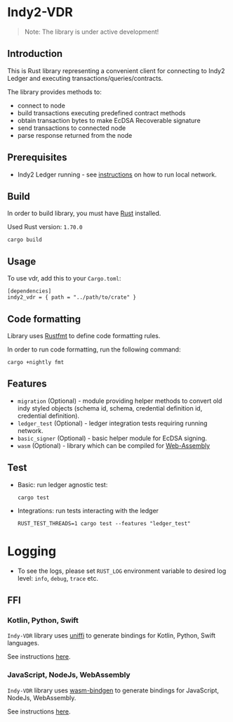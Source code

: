 # Indy2-VDR

> Note: The library is under active development!

## Introduction

This is Rust library representing a convenient client for connecting to Indy2 Ledger and executing
transactions/queries/contracts.

The library provides methods to:

- connect to node
- build transactions executing predefined contract methods
- obtain transaction bytes to make EcDSA Recoverable signature
- send transactions to connected node
- parse response returned from the node

## Prerequisites

- Indy2 Ledger running - see [instructions](../README.md) on how to run local network.

## Build

In order to build library, you must have [Rust](https://rustup.rs/) installed. 

Used Rust version: `1.70.0`

```
cargo build
```

## Usage

To use vdr, add this to your `Cargo.toml`:

```
[dependencies]
indy2_vdr = { path = "../path/to/crate" }
```

## Code formatting

Library uses [Rustfmt](https://rust-lang.github.io/rustfmt/?version=v1.6.0&search=) to define code formatting rules.

In order to run code formatting, run the following command:
```
cargo +nightly fmt
```

## Features

- `migration` (Optional) - module providing helper methods to convert old indy styled objects (schema id, schema,
  credential definition id, credential definition).
- `ledger_test` (Optional) - ledger integration tests requiring running network.
- `basic_signer` (Optional) - basic helper module for EcDSA signing.
- `wasm` (Optional) - library which can be compiled for [Web-Assembly](https://rustwasm.github.io/book/)

## Test

- Basic: run ledger agnostic test:
  ```
  cargo test
  ```

- Integrations: run tests interacting with the ledger
  ```
  RUST_TEST_THREADS=1 cargo test --features "ledger_test"
  ```

# Logging

- To see the logs, please set `RUST_LOG` environment variable to desired log level: `info`, `debug`, `trace` etc.

## FFI

### Kotlin, Python, Swift

`Indy-VDR` library uses [uniffi](https://mozilla.github.io/uniffi-rs/) to generate bindings for Kotlin, Python, Swift languages.

See instructions [here](./uniffi/README.md).

### JavaScript, NodeJs, WebAssembly

`Indy-VDR` library uses [wasm-bindgen](https://rustwasm.github.io/wasm-bindgen/) to generate bindings for JavaScript, NodeJs, WebAssembly.

See instructions [here](./wasm/README.md).